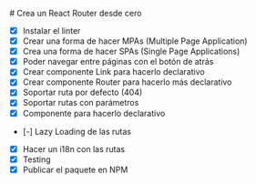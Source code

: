 # Crea un React Router desde cero

- [x] Instalar el linter
- [x] Crear una forma de hacer MPAs (Multiple Page Application)
- [x] Crea una forma de hacer SPAs (Single Page Applications)
- [x] Poder navegar entre páginas con el botón de atrás
- [x] Crear componente Link para hacerlo declarativo
- [x] Crear componente Router para hacerlo más declarativo
- [x] Soportar ruta por defecto (404)
- [x] Soportar rutas con parámetros
- [x] Componente <Route /> para hacerlo declarativo
- [-] Lazy Loading de las rutas
- [x] Hacer un i18n con las rutas
- [x] Testing
- [x] Publicar el paquete en NPM

